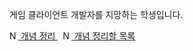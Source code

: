 게임 클라이언트 개발자를 지망하는 학생입니다.

<a href="https://www.notion.so/dbaa8c751f124e8a881f15a0322eb470?pvs=4">
  <img src="https://www.notion.so/front-static/logo-ios.png" alt="Notion" style="width:1em;height:1em;">
  개념 정리
</a>&nbsp
<a href="https://coordinated-sunstone-43e.notion.site/cd808b8cb171433eb6ed4c43dd51f3ea?pvs=4">
  <img src="https://www.notion.so/front-static/logo-ios.png" alt="Notion" style="width:1em;height:1em;">
  개념 정리할 목록
</a>
